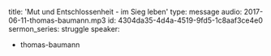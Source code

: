 title: 'Mut und Entschlossenheit - im Sieg leben'
type: message
audio: 2017-06-11-thomas-baumann.mp3
id: 4304da35-4d4a-4519-9fd5-1c8aaf3ce4e0
sermon_series: struggle
speaker:
  - thomas-baumann

